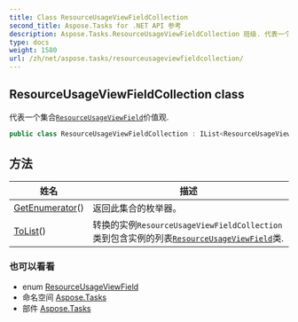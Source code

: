 ```yaml
---
title: Class ResourceUsageViewFieldCollection
second_title: Aspose.Tasks for .NET API 参考
description: Aspose.Tasks.ResourceUsageViewFieldCollection 班级. 代表一个集合ResourceUsageViewField价值观.
type: docs
weight: 1580
url: /zh/net/aspose.tasks/resourceusageviewfieldcollection/
---
```

## ResourceUsageViewFieldCollection class

代表一个集合[`ResourceUsageViewField`](../resourceusageviewfield/)价值观.

```csharp
public class ResourceUsageViewFieldCollection : IList<ResourceUsageViewField>
```

## 方法

| 姓名 | 描述 |
| --- | --- |
| [GetEnumerator](../../aspose.tasks/resourceusageviewfieldcollection/getenumerator/)() | 返回此集合的枚举器。 |
| [ToList](../../aspose.tasks/resourceusageviewfieldcollection/tolist/)() | 转换的实例`ResourceUsageViewFieldCollection`类到包含实例的列表[`ResourceUsageViewField`](../resourceusageviewfield/)类. |

### 也可以看看

* enum [ResourceUsageViewField](../resourceusageviewfield/)
* 命名空间 [Aspose.Tasks](../../aspose.tasks/)
* 部件 [Aspose.Tasks](../../)



